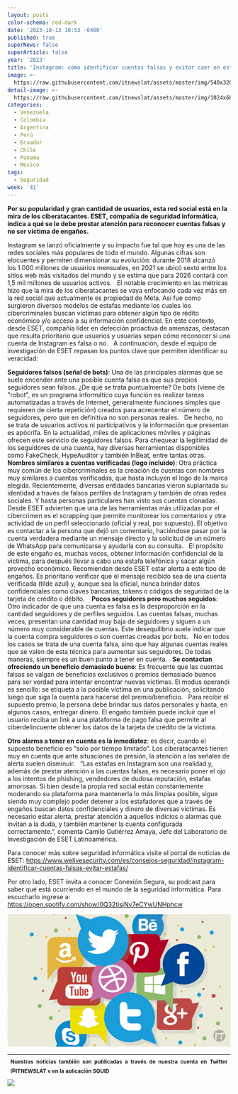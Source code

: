 ```yaml
---
layout: posts
color-schema: red-dark
date: '2023-10-13 10:53 -0400'
published: true
superNews: false
superArticle: false
year: '2023'
title: 'Instagram: cómo identificar cuentas falsas y evitar caer en estafas'
image: >-
  https://raw.githubusercontent.com/itnewslat/assets/master/img/540x320/RedesSociales-p.jpg
detail-image: >-
  https://raw.githubusercontent.com/itnewslat/assets/master/img/1024x680/RedesSociales-g.jpg
categories:
  - Venezuela
  - Colombia
  - Argentina
  - Perú
  - Ecuador
  - Chile
  - Panama
  - Mexico
tags:
  - Seguridad
week: '41'
---
```

**Por su popularidad y gran cantidad de usuarios, esta red social está en la mira de los ciberatacantes. ESET, compañía de seguridad informática, indica a qué se le debe prestar atención para reconocer cuentas falsas y no ser víctima de engaños.**

Instagram se lanzó oficialmente y su impacto fue tal que hoy es una de las redes sociales más populares de todo el mundo. Algunas cifras son elocuentes y permiten dimensionar su evolución: durante 2018 alcanzó los 1.000 millones de usuarios mensuales, en 2021 se ubicó sexto entre los sitios web más visitados del mundo y se estima que para 2026 contará con 1,5 mil millones de usuarios activos.
 
El notable crecimiento en las métricas hizo que la mira de los ciberatacantes se vaya enfocando cada vez más en la red social que actualmente es propiedad de Meta. Así fue como surgieron diversos modelos de estafas mediante los cuales los cibercriminales buscan víctimas para obtener algún tipo de rédito económico y/o acceso a su información confidencial. En este contexto, desde ESET, compañía líder en detección proactiva de amenazas, destacan que resulta prioritario que usuarios y usuarias sepan cómo reconocer si una cuenta de Instagram es falsa o no.
 
A continuación, desde el equipo de investigación de ESET repasan los puntos clave que permiten identificar su veracidad:

**Seguidores falsos (señal de bots)**: Una de las principales alarmas que se suele encender ante una posible cuenta falsa es que sus propios seguidores sean falsos. ¿De qué se trata puntualmente? De bots (viene de "robot", es un programa informático cuya función es realizar tareas automatizadas a través de Internet, generalmente funciones simples que requieren de cierta repetición) creados para acrecentar el número de seguidores, pero que en definitiva no son personas reales.
 
De hecho, no se trata de usuarios activos ni participativos y la información que presentan es apócrifa. En la actualidad, miles de aplicaciones móviles y páginas ofrecen este servicio de seguidores falsos. Para chequear la legitimidad de los seguidores de una cuenta, hay diversas herramientas disponibles como FakeCheck, HypeAuditor y también InBeat, entre tantas otras.
 
**Nombres similares a cuentas verificadas (logo incluido)**: Otra práctica muy común de los cibercriminales es la creación de cuentas con nombres muy similares a cuentas verificadas, que hasta incluyen el logo de la marca elegida. Recientemente, diversas entidades bancarias vieron suplantada su identidad a través de falsos perfiles de Instagram y también de otras redes sociales. Y hasta personas particulares han visto sus cuentas clonadas.
 
Desde ESET advierten que una de las herramientas más utilizadas por el cibercrimen es el scrapping que permite monitorear los comentarios y otra actividad de un perfil seleccionado (oficial y real, por supuesto). El objetivo es contactar a la persona que dejó un comentario, haciéndose pasar por la cuenta verdadera mediante un mensaje directo y la solicitud de un número de WhatsApp para comunicarse y ayudarla con su consulta.
 
El propósito de este engaño es, muchas veces, obtener información confidencial de la víctima, para después llevar a cabo una estafa telefónica y sacar algún provecho económico. Recomiendan desde ESET estar alerta a este tipo de engaños. Es prioritario verificar que el mensaje recibido sea de una cuenta verificada (tilde azul) y, aunque sea la oficial, nunca brindar datos confidenciales como claves bancarias, tokens o códigos de seguridad de la tarjeta de crédito o débito. 
 
**Pocos seguidores pero muchos seguidos**: Otro indicador de que una cuenta es falsa es la desproporción en la cantidad seguidores y de perfiles seguidos. Las cuentas falsas, muchas veces, presentan una cantidad muy baja de seguidores y siguen a un número muy considerable de cuentas. Este desequilibrio suele indicar que la cuenta compra seguidores o son cuentas creadas por bots.
 
No en todos los casos se trata de una cuenta falsa, sino que hay algunas cuentas reales que se valen de esta técnica para aumentar sus seguidores. De todas maneras, siempre es un buen punto a tener en cuenta.
 
**Se contactan ofreciendo un beneficio demasiado bueno**: Es frecuente que las cuentas falsas se valgan de beneficios exclusivos o premios demasiado buenos para ser verdad para intentar encontrar nuevas víctimas. El modus operandi es sencillo: se etiqueta a la posible víctima en una publicación, solicitando luego que siga la cuenta para hacerse del premio/beneficio.
 
Para recibir el supuesto premio, la persona debe brindar sus datos personales y hasta, en algunos casos, entregar dinero. El engaño también puede incluir que el usuario reciba un link a una plataforma de pago falsa que permite al ciberdelincuente obtener los datos de la tarjeta de crédito de la víctima.

**Otro alarma a tener en cuenta es la inmediatez**: es decir, cuando el supuesto beneficio es “solo por tiempo limitado”. Los ciberatacantes tienen muy en cuenta que ante situaciones de presión, la atención a las señales de alerta suelen disminuir.
 
“Las estafas en Instagram son una realidad y, además de prestar atención a las cuentas falsas, es necesario poner el ojo a los intentos de phishing, vendedores de dudosa reputación, estafas amorosas. Si bien desde la propia red social están constantemente moderando su plataforma para mantenerla lo más limpias posible, sigue siendo muy complejo poder detener a los estafadores que a través de engaños buscan datos confidenciales y dinero de diversas víctimas. Es necesario estar alerta, prestar atención a aquellos indicios o alarmas que invitan a la duda, y también mantener la cuenta configurada correctamente.”, comenta Camilo Gutiérrez Amaya, Jefe del Laboratorio de Investigación de ESET Latinoamérica.

Para conocer más sobre seguridad informática visite el portal de noticias de ESET: https://www.welivesecurity.com/es/consejos-seguridad/instagram-identificar-cuentas-falsas-evitar-estafas/

Por otro lado, ESET invita a conocer Conexión Segura, su podcast para saber qué está ocurriendo en el mundo de la seguridad informática. Para escucharlo ingrese a: https://open.spotify.com/show/0Q32tisjNy7eCYwUNHphcw

![](https://raw.githubusercontent.com/itnewslat/assets/master/img/540x320/RedesSociales-p.jpg)

<table style="height: 42px;" width="569">
<tbody>
<tr>
<td style="text-align: justify;"><sub><strong>Nuestras noticias también son publicadas a través de nuestra cuenta en Twitter <a href="https://twitter.com/itnewslat?lang=es">@ITNEWSLAT</a> y en la aplicación <a href="https://squidapp.co/en/">SQUID</a></strong></sub></td>
</tr>
</tbody>
</table>

<img src="https://tracker.metricool.com/c3po.jpg?hash=56f88a41e39ab42c063cc51676587a04"/>